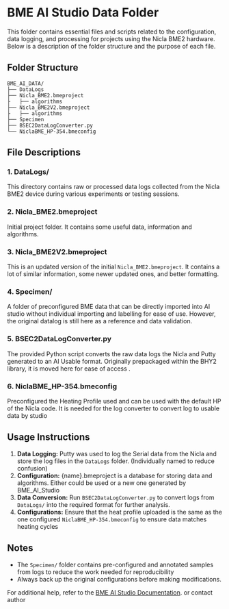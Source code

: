# BME AI Studio Data Folder

This folder contains essential files and scripts related to the configuration, data logging, and processing for projects using the Nicla BME2 hardware. Below is a description of the folder structure and the purpose of each file.

## Folder Structure
```
BME_AI_DATA/
├── DataLogs
├── Nicla_BME2.bmeproject
├   ├── algorithms
├── Nicla_BME2V2.bmeproject
├   ├── algorithms
├── Specimen
├── BSEC2DataLogConverter.py
└── NiclaBME_HP-354.bmeconfig
```

## File Descriptions

### 1. **DataLogs/**
This directory contains raw or processed data logs collected from the Nicla BME2 device during various experiments or testing sessions. 

### 2. **Nicla_BME2.bmeproject**
Initial project folder. It contains some useful data, information and algorithms.

### 3. **Nicla_BME2V2.bmeproject**
This is an updated version of the initial `Nicla_BME2.bmeproject`. It contains a lot of similar information, some newer updated ones, and better formatting. 

### 4. **Specimen/**
A folder of preconfigured BME data that can be directly imported into AI studio without individual importing and labelling for ease of use. However, the original datalog is still here as a reference and data validation. 

### 5. **BSEC2DataLogConverter.py**
The provided Python script converts the raw data logs the Nicla and Putty generated to an AI Usable format. Originally prepackaged within the BHY2 library, it is moved here for ease of access
.
### 6. **NiclaBME_HP-354.bmeconfig**
Preconfigured the Heating Profile used and can be used with the default HP of the Nicla code. It is needed for the log converter to convert log to usable data by studio

## Usage Instructions
1. **Data Logging:** Putty was used to log the Serial data from the Nicla and store the log files in the `DataLogs` folder. (Individually named to reduce confusion)
2. **Configuration:** {name}.bmeproject is a database for storing data and algorithms. Either could be used or a new one generated by BME_AI_Studio
3. **Data Conversion:** Run `BSEC2DataLogConverter.py` to convert logs from `DataLogs/` into the required format for further analysis.
4. **Configurations:** Ensure that the heat profile uploaded is the same as the one configured `NiclaBME_HP-354.bmeconfig` to ensure data matches heating cycles

## Notes
- The `Specimen/` folder contains pre-configured and annotated samples from logs to reduce the work needed for reproducibility
- Always back up the original configurations before making modifications.

For additional help, refer to the [BME AI Studio Documentation](#). or contact author 
